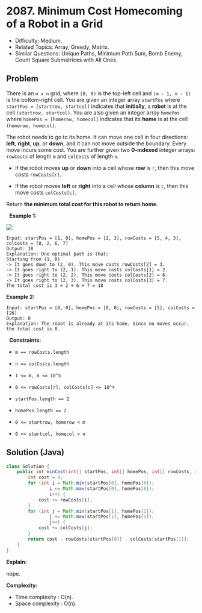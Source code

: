 # 2087. Minimum Cost Homecoming of a Robot in a Grid

- Difficulty: Medium.
- Related Topics: Array, Greedy, Matrix.
- Similar Questions: Unique Paths, Minimum Path Sum, Bomb Enemy, Count Square Submatrices with All Ones.

## Problem

There is an ```m x n``` grid, where ```(0, 0)``` is the top-left cell and ```(m - 1, n - 1)``` is the bottom-right cell. You are given an integer array ```startPos``` where ```startPos = [startrow, startcol]``` indicates that **initially**, a **robot** is at the cell ```(startrow, startcol)```. You are also given an integer array ```homePos``` where ```homePos = [homerow, homecol]``` indicates that its **home** is at the cell ```(homerow, homecol)```.

The robot needs to go to its home. It can move one cell in four directions: **left**, **right**, **up**, or **down**, and it can not move outside the boundary. Every move incurs some cost. You are further given two **0-indexed** integer arrays: ```rowCosts``` of length ```m``` and ```colCosts``` of length ```n```.


	
- If the robot moves **up** or **down** into a cell whose **row** is ```r```, then this move costs ```rowCosts[r]```.
	
- If the robot moves **left** or **right** into a cell whose **column** is ```c```, then this move costs ```colCosts[c]```.


Return **the **minimum total cost** for this robot to return home**.

 
**Example 1:**

![](https://assets.leetcode.com/uploads/2021/10/11/eg-1.png)

```
Input: startPos = [1, 0], homePos = [2, 3], rowCosts = [5, 4, 3], colCosts = [8, 2, 6, 7]
Output: 18
Explanation: One optimal path is that:
Starting from (1, 0)
-> It goes down to (2, 0). This move costs rowCosts[2] = 3.
-> It goes right to (2, 1). This move costs colCosts[1] = 2.
-> It goes right to (2, 2). This move costs colCosts[2] = 6.
-> It goes right to (2, 3). This move costs colCosts[3] = 7.
The total cost is 3 + 2 + 6 + 7 = 18
```

**Example 2:**

```
Input: startPos = [0, 0], homePos = [0, 0], rowCosts = [5], colCosts = [26]
Output: 0
Explanation: The robot is already at its home. Since no moves occur, the total cost is 0.
```

 
**Constraints:**


	
- ```m == rowCosts.length```
	
- ```n == colCosts.length```
	
- ```1 <= m, n <= 10^5```
	
- ```0 <= rowCosts[r], colCosts[c] <= 10^4```
	
- ```startPos.length == 2```
	
- ```homePos.length == 2```
	
- ```0 <= startrow, homerow < m```
	
- ```0 <= startcol, homecol < n```



## Solution (Java)

```java
class Solution {
    public int minCost(int[] startPos, int[] homePos, int[] rowCosts, int[] colCosts) {
        int cost = 0;
        for (int i = Math.min(startPos[0], homePos[0]);
                i <= Math.max(startPos[0], homePos[0]);
                i++) {
            cost += rowCosts[i];
        }
        for (int j = Math.min(startPos[1], homePos[1]);
                j <= Math.max(startPos[1], homePos[1]);
                j++) {
            cost += colCosts[j];
        }
        return cost - rowCosts[startPos[0]] - colCosts[startPos[1]];
    }
}
```

**Explain:**

nope.

**Complexity:**

* Time complexity : O(n).
* Space complexity : O(n).

